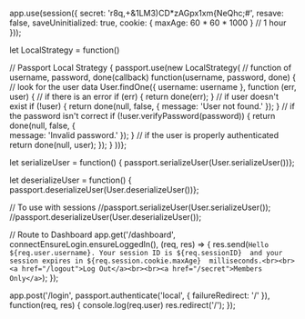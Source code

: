 app.use(session({
  secret: 'r8q,+&1LM3)CD*zAGpx1xm{NeQhc;#',
  resave: false,
  saveUninitialized: true,
  cookie: { maxAge: 60 * 60 * 1000 } // 1 hour
}));

let LocalStrategy = function()

// Passport Local Strategy
{ passport.use(new LocalStrategy(
  // function of username, password, done(callback)
  function(username, password, done) {
    // look for the user data
    User.findOne({ username: username }, function (err, user) {
      // if there is an error
      if (err) { return done(err); }
      // if user doesn't exist
      if (!user) { return done(null, false, { message: 'User not found.' }); }
      // if the password isn't correct
      if (!user.verifyPassword(password)) { return done(null, false, {   
      message: 'Invalid password.' }); }
      // if the user is properly authenticated
      return done(null, user);
    });
  }
))};

let serializeUser = function() {
passport.serializeUser(User.serializeUser())};

let deserializeUser = function() {
passport.deserializeUser(User.deserializeUser())};

// To use with sessions
//passport.serializeUser(User.serializeUser());
//passport.deserializeUser(User.deserializeUser());

// Route to Dashboard
app.get('/dashboard', connectEnsureLogin.ensureLoggedIn(), (req, res) => {
  res.send(`Hello ${req.user.username}. Your session ID is ${req.sessionID} 
  and your session expires in ${req.session.cookie.maxAge} 
  milliseconds.<br><br>
  <a href="/logout">Log Out</a><br><br><a href="/secret">Members Only</a>`);
});


app.post('/login', passport.authenticate('local', { failureRedirect: '/' }),  function(req, res) {
	console.log(req.user)
	res.redirect('/');
});